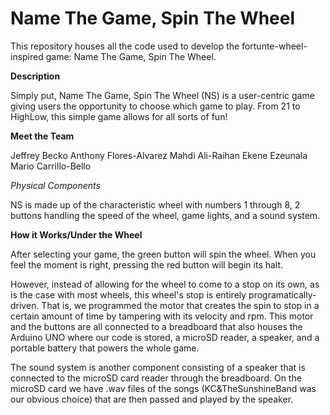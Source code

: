 # Name The Game, Spin The Wheel

This repository houses all the code used to develop the fortunte-wheel-inspired game: Name The Game, Spin The Wheel.


**Description**

Simply put, Name The Game, Spin The Wheel (NS) is a user-centric game giving users the opportunity to choose which
game to play. From 21 to HighLow, this simple game allows for all sorts of fun! 



**Meet the Team**

Jeffrey Becko
Anthony Flores-Alvarez
Mahdi Ali-Raihan 
Ekene Ezeunala 
Mario Carrillo-Bello 



*Physical Components*

NS is made up of the characteristic wheel with  numbers 1 through 8, 2 buttons handling the speed of the wheel,
game lights, and a sound system.

**How it Works/Under the Wheel**

After selecting your game, the green button will spin the wheel. When you feel the moment is right, pressing the
red button will begin its halt.


However, instead of allowing for the wheel to come to a stop on its own, as is the case with most wheels, this wheel's
stop is entirely programatically-driven. That is, we programmed the motor that creates the spin to stop in a certain 
amount of time by tampering with its velocity and rpm. This motor and the buttons are all connected to a breadboard
that also houses the Arduino UNO where our code is stored, a microSD reader, a speaker, and a portable battery 
that powers the whole game. 


The sound system is another component consisting of a speaker that is connected to the microSD card reader through
the breadboard. On the microSD card we have .wav files of the songs (KC&TheSunshineBand was our obvious choice) that
are then passed and played by the speaker. 

